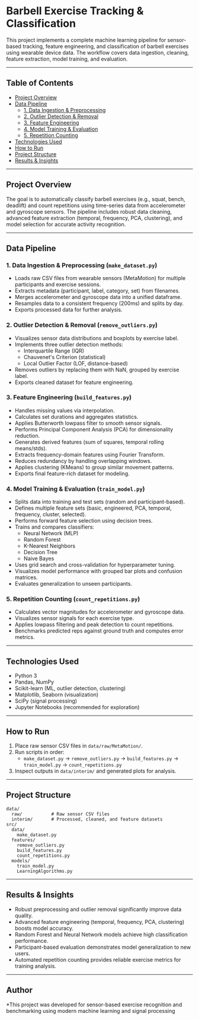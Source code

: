 # Barbell Exercise Tracking & Classification

This project implements a complete machine learning pipeline for sensor-based tracking, feature engineering, and classification of barbell exercises using wearable device data. The workflow covers data ingestion, cleaning, feature extraction, model training, and evaluation.

---

## Table of Contents

- [Project Overview](#project-overview)
- [Data Pipeline](#data-pipeline)
  - [1. Data Ingestion & Preprocessing](#1-data-ingestion--preprocessing)
  - [2. Outlier Detection & Removal](#2-outlier-detection--removal)
  - [3. Feature Engineering](#3-feature-engineering)
  - [4. Model Training & Evaluation](#4-model-training--evaluation)
  - [5. Repetition Counting](#5-repetition-counting)
- [Technologies Used](#technologies-used)
- [How to Run](#how-to-run)
- [Project Structure](#project-structure)
- [Results & Insights](#results--insights)

---

## Project Overview

The goal is to automatically classify barbell exercises (e.g., squat, bench, deadlift) and count repetitions using time-series data from accelerometer and gyroscope sensors. The pipeline includes robust data cleaning, advanced feature extraction (temporal, frequency, PCA, clustering), and model selection for accurate activity recognition.

---

## Data Pipeline

### 1. Data Ingestion & Preprocessing (`make_dataset.py`)

- Loads raw CSV files from wearable sensors (MetaMotion) for multiple participants and exercise sessions.
- Extracts metadata (participant, label, category, set) from filenames.
- Merges accelerometer and gyroscope data into a unified dataframe.
- Resamples data to a consistent frequency (200ms) and splits by day.
- Exports processed data for further analysis.

### 2. Outlier Detection & Removal (`remove_outliers.py`)

- Visualizes sensor data distributions and boxplots by exercise label.
- Implements three outlier detection methods:
  - Interquartile Range (IQR)
  - Chauvenet's Criterion (statistical)
  - Local Outlier Factor (LOF, distance-based)
- Removes outliers by replacing them with NaN, grouped by exercise label.
- Exports cleaned dataset for feature engineering.

### 3. Feature Engineering (`build_features.py`)

- Handles missing values via interpolation.
- Calculates set durations and aggregates statistics.
- Applies Butterworth lowpass filter to smooth sensor signals.
- Performs Principal Component Analysis (PCA) for dimensionality reduction.
- Generates derived features (sum of squares, temporal rolling means/stds).
- Extracts frequency-domain features using Fourier Transform.
- Reduces redundancy by handling overlapping windows.
- Applies clustering (KMeans) to group similar movement patterns.
- Exports final feature-rich dataset for modeling.

### 4. Model Training & Evaluation (`train_model.py`)

- Splits data into training and test sets (random and participant-based).
- Defines multiple feature sets (basic, engineered, PCA, temporal, frequency, cluster, selected).
- Performs forward feature selection using decision trees.
- Trains and compares classifiers:
  - Neural Network (MLP)
  - Random Forest
  - K-Nearest Neighbors
  - Decision Tree
  - Naive Bayes
- Uses grid search and cross-validation for hyperparameter tuning.
- Visualizes model performance with grouped bar plots and confusion matrices.
- Evaluates generalization to unseen participants.

### 5. Repetition Counting (`count_repetitions.py`)

- Calculates vector magnitudes for accelerometer and gyroscope data.
- Visualizes sensor signals for each exercise type.
- Applies lowpass filtering and peak detection to count repetitions.
- Benchmarks predicted reps against ground truth and computes error metrics.

---

## Technologies Used

- Python 3
- Pandas, NumPy
- Scikit-learn (ML, outlier detection, clustering)
- Matplotlib, Seaborn (visualization)
- SciPy (signal processing)
- Jupyter Notebooks (recommended for exploration)

---

## How to Run

1. Place raw sensor CSV files in `data/raw/MetaMotion/`.
2. Run scripts in order:
   - `make_dataset.py` → `remove_outliers.py` → `build_features.py` → `train_model.py` → `count_repetitions.py`
3. Inspect outputs in `data/interim/` and generated plots for analysis.

---

## Project Structure

```
data/
  raw/           # Raw sensor CSV files
  interim/       # Processed, cleaned, and feature datasets
src/
  data/
    make_dataset.py
  features/
    remove_outliers.py
    build_features.py
    count_repetitions.py
  models/
    train_model.py
    LearningAlgorithms.py
```

---

## Results & Insights

- Robust preprocessing and outlier removal significantly improve data quality.
- Advanced feature engineering (temporal, frequency, PCA, clustering) boosts model accuracy.
- Random Forest and Neural Network models achieve high classification performance.
- Participant-based evaluation demonstrates model generalization to new users.
- Automated repetition counting provides reliable exercise metrics for training analysis.

---

## Author

*This project was developed for sensor-based exercise recognition and benchmarking using modern machine learning and signal processing